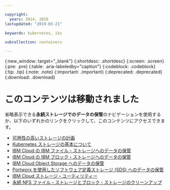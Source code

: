 ```yaml
---

copyright:
  years: 2014, 2019
lastupdated: "2019-03-21"

keywords: kubernetes, iks 

subcollection: containers

---
```


{:new_window: target="_blank"}
{:shortdesc: .shortdesc}
{:screen: .screen}
{:pre: .pre}
{:table: .aria-labeledby="caption"}
{:codeblock: .codeblock}
{:tip: .tip}
{:note: .note}
{:important: .important}
{:deprecated: .deprecated}
{:download: .download}


# このコンテンツは移動されました
省略表示できる**永続ストレージでのデータの保管**のナビゲーションを使用するか、以下のいずれかのリンクをクリックして、このコンテンツにアクセスできます。

- [可用性の高いストレージの計画](/docs/containers?topic=containers-storage_planning#storage_planning)
- [Kubernetes ストレージの基本について](/docs/containers?topic=containers-kube_concepts#kube_concepts)
- [IBM Cloud の IBM ファイル・ストレージへのデータの保管](/docs/containers?topic=containers-file_storage#file_storage)
- [IBM Cloud の IBM ブロック・ストレージへのデータの保管](/docs/containers?topic=containers-block_storage#block_storage)
- [IBM Cloud Object Storage へのデータの保管](/docs/containers?topic=containers-object_storage#object_storage)
- [Portworx を使用したソフトウェア定義ストレージ (SDS) へのデータの保管](/docs/containers?topic=containers-portworx#portworx)
- [IBM Cloud ストレージ・ユーティリティー](/docs/containers?topic=containers-utilities#utilities)
- [永続 NFS ファイル・ストレージとブロック・ストレージのクリーンアップ](/docs/containers?topic=containers-cleanup#cleanup)
